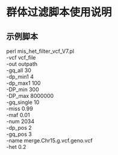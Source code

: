 # 群体过滤脚本使用说明

## 示例脚本
perl mis_het_filter_vcf_V7.pl \
  -vcf vcf_file \
  -out outpath \
  -gq_all 30 \
  -dp_min1 4 \
  -dp_max1 100 \
  -DP_min 300 \
  -DP_max 8000000 \
  -gq_single 10 \
  -miss 0.99 \
  -maf 0.01 \
  -num 2034 \
  -dp_pos 2 \
  -gq_pos 3 \
  -name merge.Chr15.g.vcf.geno.vcf \
  -het 0.2
